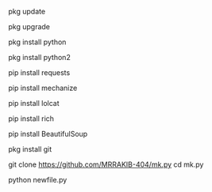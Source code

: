 pkg update

pkg upgrade

pkg install python

pkg install python2

pip install requests

pip install mechanize

pip install lolcat

pip install rich

pip install BeautifulSoup

pkg install git

git clone https://github.com/MRRAKIB-404/mk.py
cd mk.py

python newfile.py

